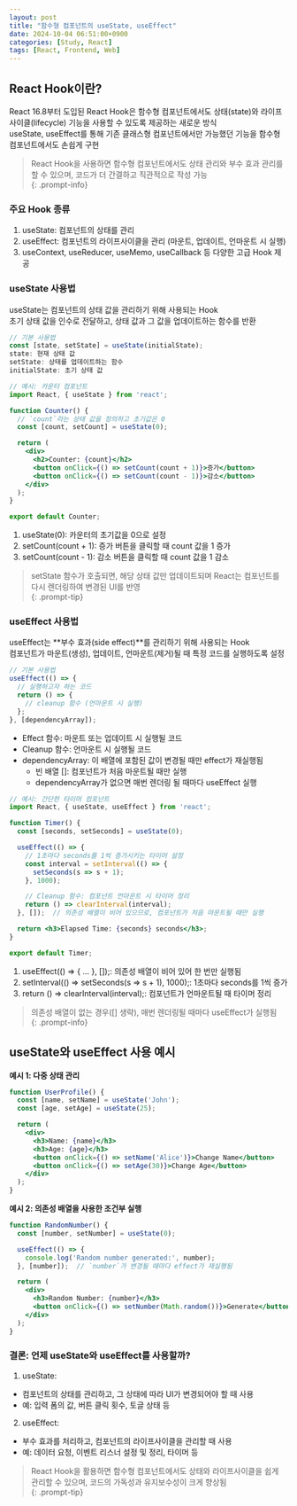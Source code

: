 ```yaml
---
layout: post
title: "함수형 컴포넌트의 useState, useEffect"
date: 2024-10-04 06:51:00+0900
categories: [Study, React]
tags: [React, Frontend, Web]
---
```

## React Hook이란?
React 16.8부터 도입된 React Hook은 함수형 컴포넌트에서도 상태(state)와 라이프사이클(lifecycle) 기능을 사용할 수 있도록 제공하는 새로운 방식  
useState, useEffect를 통해 기존 클래스형 컴포넌트에서만 가능했던 기능을 함수형 컴포넌트에서도 손쉽게 구현  

> React Hook을 사용하면 함수형 컴포넌트에서도 상태 관리와 부수 효과 관리를 할 수 있으며, 코드가 더 간결하고 직관적으로 작성 가능  
{: .prompt-info}

### 주요 Hook 종류  
1. useState: 컴포넌트의 상태를 관리  
2. useEffect: 컴포넌트의 라이프사이클을 관리 (마운트, 업데이트, 언마운트 시 실행)  
3. useContext, useReducer, useMemo, useCallback 등 다양한 고급 Hook 제공  

### useState 사용법  

useState는 컴포넌트의 상태 값을 관리하기 위해 사용되는 Hook  
초기 상태 값을 인수로 전달하고, 상태 값과 그 값을 업데이트하는 함수를 반환  


```jsx
// 기본 사용법
const [state, setState] = useState(initialState);  
state: 현재 상태 값
setState: 상태를 업데이트하는 함수
initialState: 초기 상태 값
``` 

```jsx
// 예시: 카운터 컴포넌트
import React, { useState } from 'react';  

function Counter() {  
  // `count`라는 상태 값을 정의하고 초기값은 0  
  const [count, setCount] = useState(0);  

  return (  
    <div>  
      <h2>Counter: {count}</h2>  
      <button onClick={() => setCount(count + 1)}>증가</button>  
      <button onClick={() => setCount(count - 1)}>감소</button>  
    </div>  
  );  
}  

export default Counter;  
```

1. useState(0): 카운터의 초기값을 0으로 설정
2. setCount(count + 1): 증가 버튼을 클릭할 때 count 값을 1 증가
3. setCount(count - 1): 감소 버튼을 클릭할 때 count 값을 1 감소

> setState 함수가 호출되면, 해당 상태 값만 업데이트되며 React는 컴포넌트를 다시 렌더링하여 변경된 UI를 반영  
{: .prompt-tip}

### useEffect 사용법
useEffect는 **부수 효과(side effect)**를 관리하기 위해 사용되는 Hook  
컴포넌트가 마운트(생성), 업데이트, 언마운트(제거)될 때 특정 코드를 실행하도록 설정  


```jsx
// 기본 사용법
useEffect(() => {  
  // 실행하고자 하는 코드  
  return () => {  
    // cleanup 함수 (언마운트 시 실행)  
  };  
}, [dependencyArray]);  
``` 

* Effect 함수: 마운트 또는 업데이트 시 실행될 코드
* Cleanup 함수: 언마운트 시 실행될 코드
* dependencyArray: 이 배열에 포함된 값이 변경될 때만 effect가 재실행됨
   * 빈 배열 []: 컴포넌트가 처음 마운트될 때만 실행
   * dependencyArray가 없으면 매번 렌더링 될 때마다 useEffect 실행  

```jsx
// 예시: 간단한 타이머 컴포넌트
import React, { useState, useEffect } from 'react';  

function Timer() {  
  const [seconds, setSeconds] = useState(0);  

  useEffect(() => {  
    // 1초마다 seconds를 1씩 증가시키는 타이머 설정  
    const interval = setInterval(() => {  
      setSeconds(s => s + 1);  
    }, 1000);  

    // Cleanup 함수: 컴포넌트 언마운트 시 타이머 정리  
    return () => clearInterval(interval);  
  }, []);  // 의존성 배열이 비어 있으므로, 컴포넌트가 처음 마운트될 때만 실행  

  return <h3>Elapsed Time: {seconds} seconds</h3>;  
}  

export default Timer;  
``` 

1. useEffect(() => { ... }, []);: 의존성 배열이 비어 있어 한 번만 실행됨
2. setInterval(() => setSeconds(s => s + 1), 1000);: 1초마다 seconds를 1씩 증가
3. return () => clearInterval(interval);: 컴포넌트가 언마운트될 때 타이머 정리

> 의존성 배열이 없는 경우([] 생략), 매번 렌더링될 때마다 useEffect가 실행됨  
{: .prompt-info}  

## useState와 useEffect 사용 예시

**예시 1: 다중 상태 관리**

```jsx
function UserProfile() {  
  const [name, setName] = useState('John');  
  const [age, setAge] = useState(25);  

  return (  
    <div>  
      <h3>Name: {name}</h3>  
      <h3>Age: {age}</h3>  
      <button onClick={() => setName('Alice')}>Change Name</button>  
      <button onClick={() => setAge(30)}>Change Age</button>  
    </div>  
  );  
}  
```

**예시 2: 의존성 배열을 사용한 조건부 실행**
```jsx
function RandomNumber() {  
  const [number, setNumber] = useState(0);  

  useEffect(() => {  
    console.log('Random number generated:', number);  
  }, [number]);  // `number`가 변경될 때마다 effect가 재실행됨  

  return (  
    <div>  
      <h3>Random Number: {number}</h3>  
      <button onClick={() => setNumber(Math.random())}>Generate</button>  
    </div>  
  );  
}  
```

### 결론: 언제 useState와 useEffect를 사용할까?

1. useState:
  * 컴포넌트의 상태를 관리하고, 그 상태에 따라 UI가 변경되어야 할 때 사용
  * 예: 입력 폼의 값, 버튼 클릭 횟수, 토글 상태 등

2. useEffect:
  * 부수 효과를 처리하고, 컴포넌트의 라이프사이클을 관리할 때 사용
  * 예: 데이터 요청, 이벤트 리스너 설정 및 정리, 타이머 등

> React Hook을 활용하면 함수형 컴포넌트에서도 상태와 라이프사이클을 쉽게 관리할 수 있으며, 코드의 가독성과 유지보수성이 크게 향상됨  
{: .prompt-tip}
